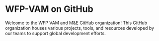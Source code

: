 # WFP-VAM on GitHub

Welcome to the WFP VAM and M&E GitHub organization! This GitHub organization houses various projects, tools, and resources developed by our teams to support global development efforts.

